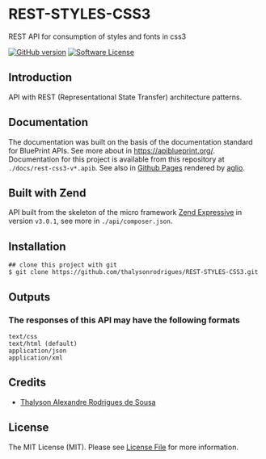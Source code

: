 # REST-STYLES-CSS3

REST API for consumption of styles and fonts in css3

[![GitHub version](https://badge.fury.io/gh/thalysonrodrigues%2Frest-styles-css3.svg)](https://badge.fury.io/gh/thalysonrodrigues%2Frest-styles-css3)
[![Software License](https://img.shields.io/apm/l/vim-mode.svg)](https://github.com/thalysonrodrigues/rest-styles-css3/blob/master/LICENSE)

## Introduction

API with REST (Representational State Transfer) architecture patterns.

## Documentation

The documentation was built on the basis of the documentation standard for BluePrint APIs. See more about in https://apiblueprint.org/.
Documentation for this project is available from this repository at `./docs/rest-css3-v*.apib`. See also in [Github Pages]() rendered by [aglio](https://github.com/danielgtaylor/aglio).

## Built with Zend

API built from the skeleton of the micro framework [Zend Expressive](https://docs.zendframework.com/zend-expressive/) in version `v3.0.1`, see more in `./api/composer.json`.

## Installation
```
## clone this project with git
$ git clone https://github.com/thalysonrodrigues/REST-STYLES-CSS3.git
```

## Outputs

### The responses of this API may have the following formats

```
text/css
text/html (default)
application/json
application/xml
```

## Credits

- [Thalyson Alexandre Rodrigues de Sousa](https://github.com/thalysonrodrigues)

## License

The MIT License (MIT). Please see [License File](https://github.com/thalysonrodrigues/REST-STYLES-CSS3/blob/master/LICENSE) for more information.
